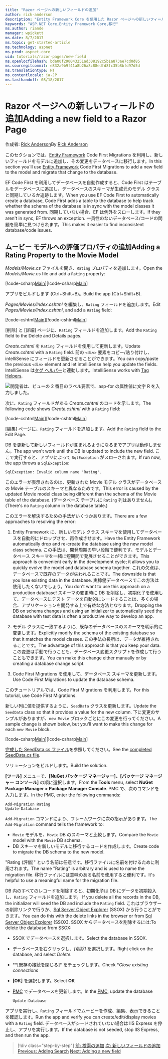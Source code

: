 ```yaml
---
title: "Razor ページへの新しいフィールドの追加"
author: rick-anderson
description: "Entity Framework Core を使用した Razor ページへの新しいフィールドの追加方法"
keywords: "ASP.NET Core,Entity Framework Core,移行"
ms.author: riande
manager: wpickett
ms.date: 8/7/2017
ms.topic: get-started-article
ms.technology: aspnet
ms.prod: aspnet-core
uid: tutorials/razor-pages/new-field
ms.openlocfilehash: bda00f290043251ad308192c5b1a873ae7cd0d85
ms.sourcegitcommit: e832a9b9f41a8b26a8c88edfd8fc35b8bfd97d5d
ms.translationtype: HT
ms.contentlocale: ja-JP
ms.lasthandoff: 08/18/2017
---
```

# <a name="adding-a-new-field-to-a-razor-page"></a><span data-ttu-id="2ef7a-104">Razor ページへの新しいフィールドの追加</span><span class="sxs-lookup"><span data-stu-id="2ef7a-104">Adding a new field to a Razor Page</span></span>

<span data-ttu-id="2ef7a-105">作成者: [Rick Anderson](https://twitter.com/RickAndMSFT)</span><span class="sxs-lookup"><span data-stu-id="2ef7a-105">By [Rick Anderson](https://twitter.com/RickAndMSFT)</span></span>

<span data-ttu-id="2ef7a-106">このセクションでは、[Entity Framework](http://docs.efproject.net/en/latest/platforms/aspnetcore/new-db.html) Code First Migrations を利用し、新しいフィールドをモデルに追加し、その変更をデータベースに移行します。</span><span class="sxs-lookup"><span data-stu-id="2ef7a-106">In this section you'll use [Entity Framework](http://docs.efproject.net/en/latest/platforms/aspnetcore/new-db.html) Code First Migrations to add a new field to the model and migrate that change to the database.</span></span>

<span data-ttu-id="2ef7a-107">EF Code First を利用してデータベースを自動作成すると、Code First はテーブルをデータベースに追加し、データベースのスキーマが生成元のモデル クラスと同期しているか追跡します。</span><span class="sxs-lookup"><span data-stu-id="2ef7a-107">When you use EF Code First to automatically create a database, Code First adds a table to the database to help track whether the schema of the database is in sync with the model classes it was generated from.</span></span> <span data-ttu-id="2ef7a-108">同期していない場合、EF は例外をスローします。</span><span class="sxs-lookup"><span data-stu-id="2ef7a-108">If they aren't in sync, EF throws an exception.</span></span> <span data-ttu-id="2ef7a-109">一貫性のないデータベース/コードの問題を簡単に見つけられます。</span><span class="sxs-lookup"><span data-stu-id="2ef7a-109">This makes it easier to find inconsistent database/code issues.</span></span>

## <a name="adding-a-rating-property-to-the-movie-model"></a><span data-ttu-id="2ef7a-110">ムービー モデルへの評価プロパティの追加</span><span class="sxs-lookup"><span data-stu-id="2ef7a-110">Adding a Rating Property to the Movie Model</span></span>

<span data-ttu-id="2ef7a-111">*Models/Movie.cs* ファイルを開き、`Rating` プロパティを追加します。</span><span class="sxs-lookup"><span data-stu-id="2ef7a-111">Open the *Models/Movie.cs* file and add a `Rating` property:</span></span>

<span data-ttu-id="2ef7a-112">[!code-csharp[Main](razor-pages-start/sample/RazorPagesMovie/Models/MovieDateRating.cs?highlight=11&range=7-18)]</span><span class="sxs-lookup"><span data-stu-id="2ef7a-112">[!code-csharp[Main](razor-pages-start/sample/RazorPagesMovie/Models/MovieDateRating.cs?highlight=11&range=7-18)]</span></span>

<span data-ttu-id="2ef7a-113">アプリをビルドします (Ctrl+Shift+B)。</span><span class="sxs-lookup"><span data-stu-id="2ef7a-113">Build the app (Ctrl+Shift+B).</span></span>

<span data-ttu-id="2ef7a-114">*Pages/Movies/Index.cshtml* を編集し、`Rating` フィールドを追加します。</span><span class="sxs-lookup"><span data-stu-id="2ef7a-114">Edit *Pages/Movies/Index.cshtml*, and add a `Rating` field:</span></span>

<span data-ttu-id="2ef7a-115">[!code-cshtml[Main](razor-pages-start/sample/RazorPagesMovie/Pages/Movies/Index.cshtml?highlight=40-42,61-63)]</span><span class="sxs-lookup"><span data-stu-id="2ef7a-115">[!code-cshtml[Main](razor-pages-start/sample/RazorPagesMovie/Pages/Movies/Index.cshtml?highlight=40-42,61-63)]</span></span>

<span data-ttu-id="2ef7a-116">[削除] と [詳細] ページに、`Rating` フィールドを追加します。</span><span class="sxs-lookup"><span data-stu-id="2ef7a-116">Add the `Rating` field to the Delete and Details pages.</span></span>

<span data-ttu-id="2ef7a-117">*Create.cshtml* を `Rating` フィールドを使用して更新します。</span><span class="sxs-lookup"><span data-stu-id="2ef7a-117">Update *Create.cshtml* with a `Rating` field.</span></span> <span data-ttu-id="2ef7a-118">前の `<div>` 要素をコピー/貼り付けし、intelliSense にフィールドを更新させることができます。</span><span class="sxs-lookup"><span data-stu-id="2ef7a-118">You can copy/paste the previous `<div>` element and let intelliSense help you update the fields.</span></span> <span data-ttu-id="2ef7a-119">IntelliSense は[タグ ヘルパー](xref:mvc/views/tag-helpers/intro)と連動します。</span><span class="sxs-lookup"><span data-stu-id="2ef7a-119">IntelliSense works with [Tag Helpers](xref:mvc/views/tag-helpers/intro).</span></span>

![開発者は、ビューの 2 番目のラベル要素で、asp-for の属性値に文字 R を入力しました。](new-field/_static/cr.png)

<span data-ttu-id="2ef7a-123">次に、`Rating` フィールドがある *Create.cshtml* のコードを示します。</span><span class="sxs-lookup"><span data-stu-id="2ef7a-123">The following code shows *Create.cshtml* with a `Rating` field:</span></span>

<span data-ttu-id="2ef7a-124">[!code-cshtml[Main](razor-pages-start/sample/RazorPagesMovie/Pages/Movies/Create.cshtml?highlight=31-35)]</span><span class="sxs-lookup"><span data-stu-id="2ef7a-124">[!code-cshtml[Main](razor-pages-start/sample/RazorPagesMovie/Pages/Movies/Create.cshtml?highlight=31-35)]</span></span>

<span data-ttu-id="2ef7a-125">[編集] ページに、`Rating` フィールドを追加します。</span><span class="sxs-lookup"><span data-stu-id="2ef7a-125">Add the `Rating` field to the Edit Page.</span></span>

<span data-ttu-id="2ef7a-126">DB を更新して新しいフィールドが含まれるようになるまでアプリは動作しません。</span><span class="sxs-lookup"><span data-stu-id="2ef7a-126">The app won't work until the DB is updated to include the new field.</span></span> <span data-ttu-id="2ef7a-127">ここで実行すると、アプリによって `SqlException` がスローされます。</span><span class="sxs-lookup"><span data-stu-id="2ef7a-127">If run now, the app throws a `SqlException`:</span></span>

`SqlException: Invalid column name 'Rating'.`

<span data-ttu-id="2ef7a-128">このエラーが表示されるのは、更新された Movie モデル クラスがデータベースの Movie テーブルのスキーマと異なるためです。</span><span class="sxs-lookup"><span data-stu-id="2ef7a-128">This error is caused by the updated Movie model class being different than the schema of the Movie table of the database.</span></span> <span data-ttu-id="2ef7a-129">(データベース テーブルに `Rating` 列はありません)。</span><span class="sxs-lookup"><span data-stu-id="2ef7a-129">(There's no `Rating` column in the database table.)</span></span>

<span data-ttu-id="2ef7a-130">このエラーを解決するための手法がいくつかあります。</span><span class="sxs-lookup"><span data-stu-id="2ef7a-130">There are a few approaches to resolving the error:</span></span>

1. <span data-ttu-id="2ef7a-131">Entity Framework に、新しいモデル クラス スキーマを使用してデータベースを自動的にドロップさせ、再作成させます。</span><span class="sxs-lookup"><span data-stu-id="2ef7a-131">Have the Entity Framework automatically drop and re-create the database using  the new model class schema.</span></span> <span data-ttu-id="2ef7a-132">この手法は、開発周期の早い段階で便利です。モデルとデータベース スキーマを一緒に短期間で発展させることができます。</span><span class="sxs-lookup"><span data-stu-id="2ef7a-132">This approach is convenient early in the development cycle; it allows you to quickly evolve the model and database schema together.</span></span> <span data-ttu-id="2ef7a-133">これの欠点は、データベースで既存のデータが失われることです。</span><span class="sxs-lookup"><span data-stu-id="2ef7a-133">The downside is that you lose existing data in the database.</span></span> <span data-ttu-id="2ef7a-134">実稼働データベースでこの方法は使用したくないでしょう。</span><span class="sxs-lookup"><span data-stu-id="2ef7a-134">You don't want to use this approach on a production database!</span></span> <span data-ttu-id="2ef7a-135">スキーマの変更時に DB を削除し、初期化子を使用して、データベースにテスト データを自動的にシードすることは、多くの場合、アプリケーションを開発する上で有益な方法となります。</span><span class="sxs-lookup"><span data-stu-id="2ef7a-135">Dropping the DB on schema changes and using an initializer to automatically seed the database with test data is often a productive way to develop an app.</span></span>

2. <span data-ttu-id="2ef7a-136">モデル クラスに一致するように、既存のデータベースのスキーマを明示的に変更します。</span><span class="sxs-lookup"><span data-stu-id="2ef7a-136">Explicitly modify the schema of the existing database so that it matches the model classes.</span></span> <span data-ttu-id="2ef7a-137">この手法の長所は、データが維持されることです。</span><span class="sxs-lookup"><span data-stu-id="2ef7a-137">The advantage of this approach is that you keep your data.</span></span> <span data-ttu-id="2ef7a-138">この変更は手動で行うことも、データベース変更スクリプトを作成して行うこともできます。</span><span class="sxs-lookup"><span data-stu-id="2ef7a-138">You can make this change either manually or by creating a database change script.</span></span>

3. <span data-ttu-id="2ef7a-139">Code First Migrations を使用して、データベース スキーマを更新します。</span><span class="sxs-lookup"><span data-stu-id="2ef7a-139">Use Code First Migrations to update the database schema.</span></span>

<span data-ttu-id="2ef7a-140">このチュートリアルでは、Code First Migrations を利用します。</span><span class="sxs-lookup"><span data-stu-id="2ef7a-140">For this tutorial, use Code First Migrations.</span></span>

<span data-ttu-id="2ef7a-141">新しい列に値を提供するように、`SeedData` クラスを更新します。</span><span class="sxs-lookup"><span data-stu-id="2ef7a-141">Update the `SeedData` class so that it provides a value for the new column.</span></span> <span data-ttu-id="2ef7a-142">下に変更のサンプルがありますが、`new Movie` ブロックごとにこの変更を行ってください。</span><span class="sxs-lookup"><span data-stu-id="2ef7a-142">A sample change is shown below, but you'll want to make this change for each `new Movie` block.</span></span>

<span data-ttu-id="2ef7a-143">[!code-csharp[Main](razor-pages-start/sample/RazorPagesMovie/Models/SeedDataRating.cs?name=snippet1&highlight=6)]</span><span class="sxs-lookup"><span data-stu-id="2ef7a-143">[!code-csharp[Main](razor-pages-start/sample/RazorPagesMovie/Models/SeedDataRating.cs?name=snippet1&highlight=6)]</span></span>

<span data-ttu-id="2ef7a-144">[完成した SeedData.cs ファイル](https://github.com/aspnet/Docs/blob/master/aspnetcore/tutorials/razor-pages/razor-pages-start/sample/RazorPagesMovie/Models/SeedDataRating.cs)を参照してください。</span><span class="sxs-lookup"><span data-stu-id="2ef7a-144">See the [completed SeedData.cs file](https://github.com/aspnet/Docs/blob/master/aspnetcore/tutorials/razor-pages/razor-pages-start/sample/RazorPagesMovie/Models/SeedDataRating.cs).</span></span>

<span data-ttu-id="2ef7a-145">ソリューションをビルドします。</span><span class="sxs-lookup"><span data-stu-id="2ef7a-145">Build the solution.</span></span>

<a name="pmc"></a>

<span data-ttu-id="2ef7a-146">**[ツール]** メニューで、**[NuGet パッケージ マネージャー]、[パッケージ マネージャー コンソール]** の順に選択します。</span><span class="sxs-lookup"><span data-stu-id="2ef7a-146">From the **Tools** menu, select **NuGet Package Manager > Package Manager Console**.</span></span>
<span data-ttu-id="2ef7a-147">PMC で、次のコマンドを入力します。</span><span class="sxs-lookup"><span data-stu-id="2ef7a-147">In the PMC, enter the following commands:</span></span>

```PMC
Add-Migration Rating
Update-Database
```

<span data-ttu-id="2ef7a-148">`Add-Migration` コマンドにより、フレームワークに次の指示があります。</span><span class="sxs-lookup"><span data-stu-id="2ef7a-148">The `Add-Migration` command tells the framework to:</span></span>

* <span data-ttu-id="2ef7a-149">`Movie` モデルを、`Movie` DB のスキーマと比較します。</span><span class="sxs-lookup"><span data-stu-id="2ef7a-149">Compare the `Movie` model with the `Movie` DB schema.</span></span>
* <span data-ttu-id="2ef7a-150">DB スキーマを新しいモデルに移行するコードを作成します。</span><span class="sxs-lookup"><span data-stu-id="2ef7a-150">Create code to migrate the DB schema to the new model.</span></span>

<span data-ttu-id="2ef7a-151">"Rating (評価)" という名前は任意です。移行ファイルに名前を付けるために利用されます。</span><span class="sxs-lookup"><span data-stu-id="2ef7a-151">The name "Rating" is arbitrary and is used to name the migration file.</span></span> <span data-ttu-id="2ef7a-152">移行ファイルには意味のある名前を使用すると便利です。</span><span class="sxs-lookup"><span data-stu-id="2ef7a-152">It's helpful to use a meaningful name for the migration file.</span></span>

<span data-ttu-id="2ef7a-153"><a name="ssox"></a> DB 内のすべてのレコードを削除すると、初期化子は DB にデータを初期投入し、`Rating` フィールドを追加します。</span><span class="sxs-lookup"><span data-stu-id="2ef7a-153"><a name="ssox"></a> If you delete all the records in the DB, the initializer will seed the DB and include the `Rating` field.</span></span> <span data-ttu-id="2ef7a-154">これはブラウザーの削除リンクで行うか、[Sql Server Object Explorer](xref:tutorials/razor-pages/sql#ssox) (SSOX) から行うことができます。</span><span class="sxs-lookup"><span data-stu-id="2ef7a-154">You can do this with the delete links in the browser or from [Sql Server Object Explorer](xref:tutorials/razor-pages/sql#ssox) (SSOX).</span></span> <span data-ttu-id="2ef7a-155">SSOX からデータベースを削除するには:</span><span class="sxs-lookup"><span data-stu-id="2ef7a-155">To delete the database from SSOX:</span></span>

* <span data-ttu-id="2ef7a-156">SSOX でデータベースを選択します。</span><span class="sxs-lookup"><span data-stu-id="2ef7a-156">Select the database in SSOX.</span></span>
* <span data-ttu-id="2ef7a-157">データベースを右クリックし、*[削除]* を選択します。</span><span class="sxs-lookup"><span data-stu-id="2ef7a-157">Right click on the database, and select *Delete*.</span></span>
* <span data-ttu-id="2ef7a-158">**[既存の接続を閉じる]* をチェックします。</span><span class="sxs-lookup"><span data-stu-id="2ef7a-158">Check **Close existing connections*</span></span>
* <span data-ttu-id="2ef7a-159">**[OK]** を選択します。</span><span class="sxs-lookup"><span data-stu-id="2ef7a-159">Select **OK**</span></span>
* <span data-ttu-id="2ef7a-160">[PMC](xref:tutorials/razor-pages/new-field#pmc) でデータベースを更新します。</span><span class="sxs-lookup"><span data-stu-id="2ef7a-160">In the [PMC](xref:tutorials/razor-pages/new-field#pmc), update the database</span></span> 

    ```PMC
    Update-Database
    ```

<span data-ttu-id="2ef7a-161">アプリを実行し、`Rating` フィールドでムービーを作成、編集、表示できることを確認します。</span><span class="sxs-lookup"><span data-stu-id="2ef7a-161">Run the app and verify you can create/edit/display movies with a `Rating` field.</span></span> <span data-ttu-id="2ef7a-162">データベースがシードされていない場合は IIS Express を停止し、アプリを実行します。</span><span class="sxs-lookup"><span data-stu-id="2ef7a-162">If the database is not seeded, stop IIS Express, and then run the app.</span></span>

>[!div class="step-by-step"]
<span data-ttu-id="2ef7a-163">[前: 検索の追加](xref:tutorials/razor-pages/search)
[次: 新しいフィールドの追加](xref:tutorials/razor-pages/new-field)</span><span class="sxs-lookup"><span data-stu-id="2ef7a-163">[Previous: Adding Search](xref:tutorials/razor-pages/search)
[Next: Adding a new field](xref:tutorials/razor-pages/new-field)</span></span>

